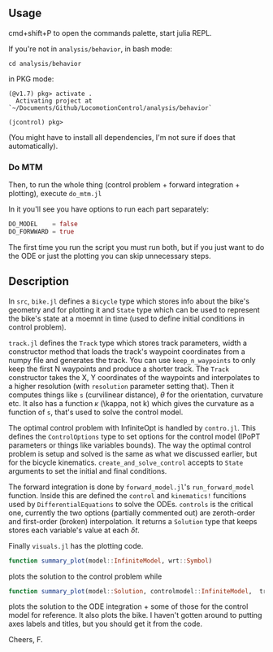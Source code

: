 ## Usage
cmd+shift+P to open the commands palette, start julia REPL.

If you're not in `analysis/behavior`, in bash mode:
```
cd analysis/behavior
```

in PKG mode:
```
(@v1.7) pkg> activate .
  Activating project at `~/Documents/Github/LocomotionControl/analysis/behavior`

(jcontrol) pkg> 
```

(You might have to install all dependencies, I'm not sure if does that automatically).


### Do MTM
Then, to run the whole thing (control problem + forward integration + plotting), execute `do_mtm.jl`

In it you'll see you have options to run each part separately:
```Julia
DO_MODEL    = false
DO_FORWWARD = true
```
The first time you run the script you must run both, but if you just want to do the ODE or just the plotting you can skip unnecessary steps. 

## Description
In `src`, `bike.jl` defines a `Bicycle` type which stores info about the bike's geometry and for plotting it and `State` type which can be used to represent the bike's state at a moemnt in time (used to define initial conditions in control problem).

`track.jl` defines the `Track` type which stores track parameters, width a constructor method that loads the track's waypoint coordinates from a numpy file and generates the track. You can use `keep_n_waypoints` to only keep the first N waypoints and produce a shorter track. The `Track` constructor takes the X, Y coordinates of the waypoints and interpolates to a higher resolution (with `resolution` parameter setting that). Then it computes things like `s` (curvilinear distance), $\theta$ for the orientation, curvature etc. It also has a function $\kappa$ (\kappa, not k) which gives the curvature as a function of `s`, that's used to solve the control model.


The optimal control problem with InfiniteOpt is handled by `contro.jl`. This defines the `ControlOptions` type to set options for the control model (IPoPT parameters or things like variables bounds). The way the optimal control problem is setup and solved is the same as what we discussed earlier, but for the bicycle kinematics. `create_and_solve_control` accepts to `State` arguments to set the initial and final conditions.


The forward integration is done by `forward_model.jl`'s `run_forward_model` function. Inside this are defined the `control` and `kinematics!` funcitions used by `DifferentialEquations` to solve the ODEs. `controls` is the critical one, currently the two options (partially commented out) are zeroth-order and first-order (broken) interpolation. It returns a `Solution` type that keeps stores each variable's value at each $\delta t$.


Finally `visuals.jl` has the plotting code. 
```Julia
function summary_plot(model::InfiniteModel, wrt::Symbol)
```
plots the solution to the control problem while 
```Julia
function summary_plot(model::Solution, controlmodel::InfiniteModel,  track::Track, bike::Bicycle)
```
plots the solution to the ODE integration + some of those for the control model for reference. It also plots the bike. I haven't gotten around to putting axes labels and titles, but you should get it from the code. 

Cheers,
F.